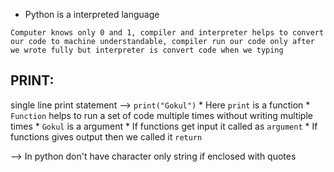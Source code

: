 * Python is a interpreted language

`Computer knows only 0 and 1, compiler and interpreter helps to convert our code to machine understandable, compiler run our code only after we wrote fully but interpreter is convert code when we typing`

## PRINT:

single line print statement --> `print("Gokul")`
		* Here `print` is a function
			* `Function` helps to run a set of code multiple times without writing multiple times 
		* `Gokul` is a argument
			* If functions get input it called as `argument`
			* If functions gives output then we called it `return`

--> In python don't have character only string if enclosed with quotes

